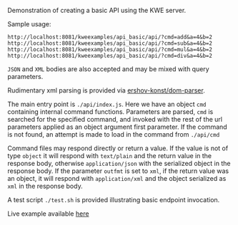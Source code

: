 Demonstration of creating a basic API using the KWE server.

Sample usage:

```
http://localhost:8081/kweexamples/api_basic/api/?cmd=add&a=4&b=2
http://localhost:8081/kweexamples/api_basic/api/?cmd=sub&a=4&b=2
http://localhost:8081/kweexamples/api_basic/api/?cmd=mul&a=4&b=2
http://localhost:8081/kweexamples/api_basic/api/?cmd=div&a=4&b=2
```

`JSON` and `XML` bodies are also accepted and may be mixed with query parameters.


Rudimentary xml parsing is provided via <a href="https://github.com/ershov-konst/dom-parser" target="_blank">ershov-konst/dom-parser</a>.

The main entry point is `./api/index.js`. Here we have an object `cmd` containing internal command functions. Parameters are parsed, `cmd` is searched
for the specified command, and invoked with the rest of the url parameters applied as an object argument first parameter. If the command is not found,
an attempt is made to load in the command from `./api/cmd`

Command files may respond directly or return a value. If the value is not of type `object` it will respond with `text/plain` and the return value in the response body, otherwise `application/json` with the serialized object in the response body. If the parameter `outfmt` is set to `xml`, if the return value was an object, it will respond with `application/xml` and the object serialized as `xml` in the response body.

A test script `./test.sh` is provided illustrating basic endpoint invocation.

Live example available <a href="http://skullquake.dedicated.co.za/kweexamples/src/api_basic/api/" target="_blank">here</a>
